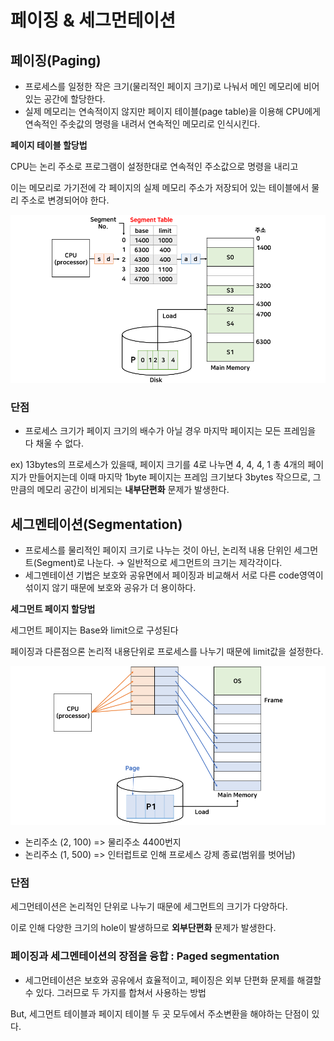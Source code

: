 # 페이징 & 세그먼테이션

## 페이징(Paging)

- 프로세스를 일정한 작은 크기(물리적인 페이지 크기)로 나눠서 메인 메모리에 비어있는 공간에 할당한다.
- 실제 메모리는 연속적이지 않지만 페이지 테이블(page table)을 이용해 CPU에게 연속적인 주솟값의 명령을 내려서 연속적인 메모리로 인식시킨다.

**페이지 테이블 할당법**

CPU는 논리 주소로 프로그램이 설정한대로 연속적인 주소값으로 명령을 내리고

이는 메모리로 가기전에 각 페이지의 실제 메모리 주소가 저장되어 있는 테이블에서 물리 주소로 변경되어야 한다.

![image1](./image/image1.png)

### 단점

- 프로세스 크기가 페이지 크기의 배수가 아닐 경우 마지막 페이지는 모든 프레임을 다 채울 수 없다.

ex) 13bytes의 프로세스가 있을때, 페이지 크기를 4로 나누면 4, 4, 4, 1 총 4개의 페이지가 만들어지는데 이때 마지막 1byte 페이지는 프레임 크기보다 3bytes 작으므로, 그만큼의 메모리 공간이 비게되는 **내부단편화** 문제가 발생한다.

## 세그멘테이션(Segmentation)

- 프로세스를 물리적인 페이지 크기로 나누는 것이 아닌,
  논리적 내용 단위인 세그먼트(Segment)로 나눈다.
  → 일반적으로 세그먼트의 크기는 제각각이다.
- 세그멘테이션 기법은 보호와 공유면에서 페이징과 비교해서 서로 다른 code영역이 섞이지 않기 때문에 보호와 공유가 더 용이하다.

**세그먼트 페이지 할당법**

세그먼트 페이지는 Base와 limit으로 구성된다

페이징과 다른점으론 논리적 내용단위로 프로세스를 나누기 때문에 limit값을 설정한다.

![image2](./image/image2.png)

- 논리주소 (2, 100) => 물리주소 4400번지
- 논리주소 (1, 500) => 인터럽트로 인해 프로세스 강제 종료(범위를 벗어남)

### 단점

세그먼테이션은 논리적인 단위로 나누기 때문에 세그먼트의 크기가 다양하다.

이로 인해 다양한 크기의 hole이 발생하므로 **외부단편화** 문제가 발생한다.

### 페이징과 세그멘테이션의 장점을 융합 : Paged segmentation

- 세그먼테이션은 보호와 공유에서 효율적이고, 페이징은 외부 단편화 문제를 해결할 수 있다.
  그러므로 두 가지를 합쳐서 사용하는 방법

But, 세그먼트 테이블과 페이지 테이블 두 곳 모두에서 주소변환을 해야하는 단점이 있다.
